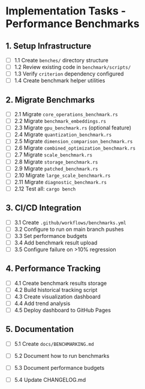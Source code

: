# Implementation Tasks - Performance Benchmarks

## 1. Setup Infrastructure
- [ ] 1.1 Create `benches/` directory structure
- [ ] 1.2 Review existing code in `benchmark/scripts/`
- [ ] 1.3 Verify `criterion` dependency configured
- [ ] 1.4 Create benchmark helper utilities

## 2. Migrate Benchmarks
- [ ] 2.1 Migrate `core_operations_benchmark.rs`
- [ ] 2.2 Migrate `benchmark_embeddings.rs`
- [ ] 2.3 Migrate `gpu_benchmark.rs` (optional feature)
- [ ] 2.4 Migrate `quantization_benchmark.rs`
- [ ] 2.5 Migrate `dimension_comparison_benchmark.rs`
- [ ] 2.6 Migrate `combined_optimization_benchmark.rs`
- [ ] 2.7 Migrate `scale_benchmark.rs`
- [ ] 2.8 Migrate `storage_benchmark.rs`
- [ ] 2.9 Migrate `patched_benchmark.rs`
- [ ] 2.10 Migrate `large_scale_benchmark.rs`
- [ ] 2.11 Migrate `diagnostic_benchmark.rs`
- [ ] 2.12 Test all: `cargo bench`

## 3. CI/CD Integration
- [ ] 3.1 Create `.github/workflows/benchmarks.yml`
- [ ] 3.2 Configure to run on main branch pushes
- [ ] 3.3 Set performance budgets
- [ ] 3.4 Add benchmark result upload
- [ ] 3.5 Configure failure on >10% regression

## 4. Performance Tracking
- [ ] 4.1 Create benchmark results storage
- [ ] 4.2 Build historical tracking script
- [ ] 4.3 Create visualization dashboard
- [ ] 4.4 Add trend analysis
- [ ] 4.5 Deploy dashboard to GitHub Pages

## 5. Documentation
- [ ] 5.1 Create `docs/BENCHMARKING.md`
- [ ] 5.2 Document how to run benchmarks
- [ ] 5.3 Document performance budgets
- [ ] 5.4 Update CHANGELOG.md

